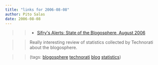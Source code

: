 ```yaml
---
title: "links for 2006-08-08"
author: Pito Salas
date: 2006-08-08
---
```



>>

>>   * [Sifry's Alerts: State of the Blogosphere, August
2006](<http://www.sifry.com/alerts/archives/000436.html>)

>>

>> Really interesting review of statistics collected by Technorati about the
blogosphere.

>>

>> (tags: [blogosphere](<http://del.icio.us/pitosalas/blogosphere>)
[technorati](<http://del.icio.us/pitosalas/technorati>)
[blog](<http://del.icio.us/pitosalas/blog>)
[statistics](<http://del.icio.us/pitosalas/statistics>))

>>

>>


